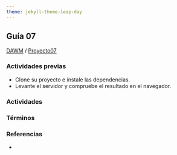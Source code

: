 ```yaml
---
theme: jekyll-theme-leap-day
---
```


## Guía 07

[DAWM](/DAWM/) / [Proyecto07](/DAWM/proyectos/2023/proyecto07)

### Actividades previas

* Clone su proyecto e instale las dependencias.
* Levante el servidor y compruebe el resultado en el navegador.

### Actividades



### Términos



### Referencias

* 